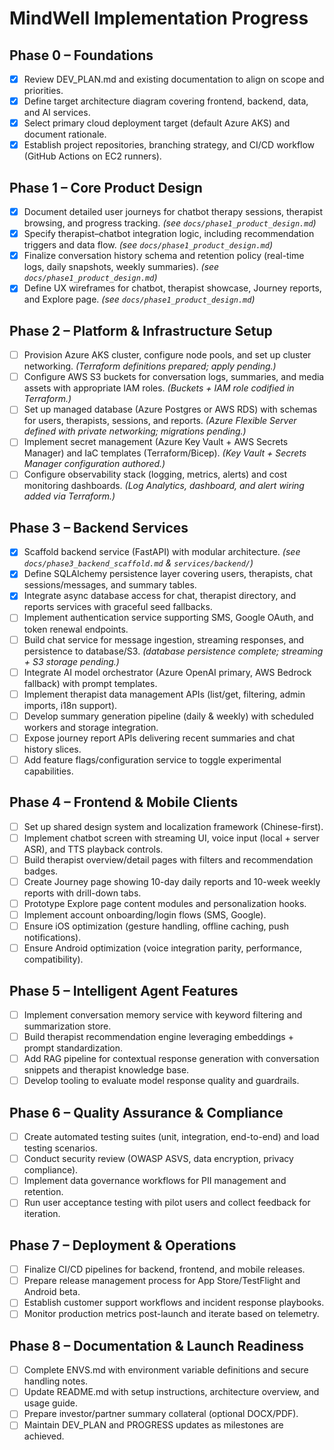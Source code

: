 # MindWell Implementation Progress

## Phase 0 – Foundations
- [x] Review DEV_PLAN.md and existing documentation to align on scope and priorities.
- [x] Define target architecture diagram covering frontend, backend, data, and AI services.
- [x] Select primary cloud deployment target (default Azure AKS) and document rationale.
- [x] Establish project repositories, branching strategy, and CI/CD workflow (GitHub Actions on EC2 runners).

## Phase 1 – Core Product Design
- [x] Document detailed user journeys for chatbot therapy sessions, therapist browsing, and progress tracking. *(see `docs/phase1_product_design.md`)*
- [x] Specify therapist–chatbot integration logic, including recommendation triggers and data flow. *(see `docs/phase1_product_design.md`)*
- [x] Finalize conversation history schema and retention policy (real-time logs, daily snapshots, weekly summaries). *(see `docs/phase1_product_design.md`)*
- [x] Define UX wireframes for chatbot, therapist showcase, Journey reports, and Explore page. *(see `docs/phase1_product_design.md`)*

## Phase 2 – Platform & Infrastructure Setup
- [ ] Provision Azure AKS cluster, configure node pools, and set up cluster networking. *(Terraform definitions prepared; apply pending.)*
- [ ] Configure AWS S3 buckets for conversation logs, summaries, and media assets with appropriate IAM roles. *(Buckets + IAM role codified in Terraform.)*
- [ ] Set up managed database (Azure Postgres or AWS RDS) with schemas for users, therapists, sessions, and reports. *(Azure Flexible Server defined with private networking; migrations pending.)*
- [ ] Implement secret management (Azure Key Vault + AWS Secrets Manager) and IaC templates (Terraform/Bicep). *(Key Vault + Secrets Manager configuration authored.)*
- [ ] Configure observability stack (logging, metrics, alerts) and cost monitoring dashboards. *(Log Analytics, dashboard, and alert wiring added via Terraform.)*

## Phase 3 – Backend Services
- [x] Scaffold backend service (FastAPI) with modular architecture. *(see `docs/phase3_backend_scaffold.md` & `services/backend/`)*
- [x] Define SQLAlchemy persistence layer covering users, therapists, chat sessions/messages, and summary tables.
- [x] Integrate async database access for chat, therapist directory, and reports services with graceful seed fallbacks.
- [ ] Implement authentication service supporting SMS, Google OAuth, and token renewal endpoints.
- [ ] Build chat service for message ingestion, streaming responses, and persistence to database/S3. *(database persistence complete; streaming + S3 storage pending.)*
- [ ] Integrate AI model orchestrator (Azure OpenAI primary, AWS Bedrock fallback) with prompt templates.
- [ ] Implement therapist data management APIs (list/get, filtering, admin imports, i18n support).
- [ ] Develop summary generation pipeline (daily & weekly) with scheduled workers and storage integration.
- [ ] Expose journey report APIs delivering recent summaries and chat history slices.
- [ ] Add feature flags/configuration service to toggle experimental capabilities.

## Phase 4 – Frontend & Mobile Clients
- [ ] Set up shared design system and localization framework (Chinese-first).
- [ ] Implement chatbot screen with streaming UI, voice input (local + server ASR), and TTS playback controls.
- [ ] Build therapist overview/detail pages with filters and recommendation badges.
- [ ] Create Journey page showing 10-day daily reports and 10-week weekly reports with drill-down tabs.
- [ ] Prototype Explore page content modules and personalization hooks.
- [ ] Implement account onboarding/login flows (SMS, Google).
- [ ] Ensure iOS optimization (gesture handling, offline caching, push notifications).
- [ ] Ensure Android optimization (voice integration parity, performance, compatibility).

## Phase 5 – Intelligent Agent Features
- [ ] Implement conversation memory service with keyword filtering and summarization store.
- [ ] Build therapist recommendation engine leveraging embeddings + prompt standardization.
- [ ] Add RAG pipeline for contextual response generation with conversation snippets and therapist knowledge base.
- [ ] Develop tooling to evaluate model response quality and guardrails.

## Phase 6 – Quality Assurance & Compliance
- [ ] Create automated testing suites (unit, integration, end-to-end) and load testing scenarios.
- [ ] Conduct security review (OWASP ASVS, data encryption, privacy compliance).
- [ ] Implement data governance workflows for PII management and retention.
- [ ] Run user acceptance testing with pilot users and collect feedback for iteration.

## Phase 7 – Deployment & Operations
- [ ] Finalize CI/CD pipelines for backend, frontend, and mobile releases.
- [ ] Prepare release management process for App Store/TestFlight and Android beta.
- [ ] Establish customer support workflows and incident response playbooks.
- [ ] Monitor production metrics post-launch and iterate based on telemetry.

## Phase 8 – Documentation & Launch Readiness
- [ ] Complete ENVS.md with environment variable definitions and secure handling notes.
- [ ] Update README.md with setup instructions, architecture overview, and usage guide.
- [ ] Prepare investor/partner summary collateral (optional DOCX/PDF).
- [ ] Maintain DEV_PLAN and PROGRESS updates as milestones are achieved.

